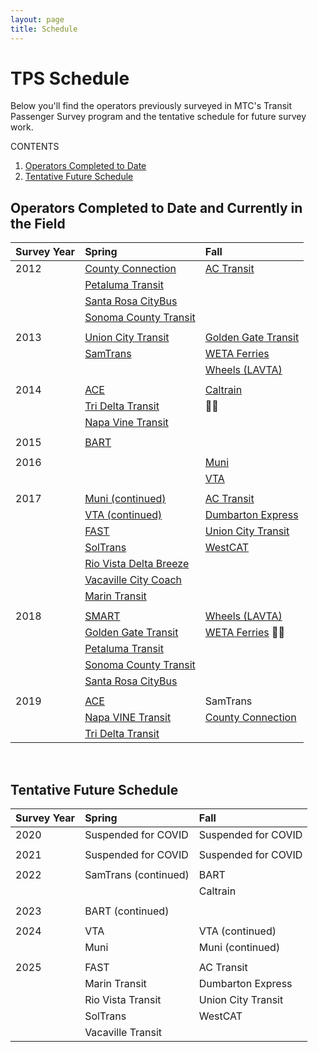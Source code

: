 ```yaml
---
layout: page
title: Schedule
---
```


# TPS Schedule

Below you'll find the operators previously surveyed in MTC's Transit Passenger Survey program and the tentative schedule for future survey work. 

CONTENTS

1. [Operators Completed to Date](#operators-completed-to-date)
2. [Tentative Future Schedule](#tentative-future-schedule)


## Operators Completed to Date and Currently in the Field

| **Survey Year**| **Spring**                                                                                        | **Fall**                                                                          |
|:---------------|:--------------------------------------------------------------------------------------------------|:----------------------------------------------------------------------------------|
| 2012           | [County Connection](https://mtcdrive.box.com/s/s39viozqi7uqf3je3vgu9q3j96hbjgru)                  | [AC Transit](https://mtcdrive.app.box.com/folder/4228881949)	                 |
|                | [Petaluma Transit](https://mtcdrive.box.com/s/h0ndf41kwrpeqh8uhytrorojm2pgkpu3)                   |                                                                                   |
|                | [Santa Rosa CityBus](https://mtcdrive.box.com/s/stt03t3prplqp7uikzfwc9p9g39yrp7s)                 |                                                                                   |
|                | [Sonoma County Transit](https://mtcdrive.box.com/s/b3fp2jk4wp229mt3i3bdptgdlccnb4d9)              |                                                                                   |
|                |                                                                                                   |                                                                                   |
| 2013           | [Union City Transit](https://mtcdrive.box.com/s/c9kklaussay2nqeca7c4coikn3e391mp)                 | [Golden Gate Transit](https://mtcdrive.app.box.com/folder/4229006491)             |
|                | [SamTrans](https://mtcdrive.app.box.com/folder/4229011869)                                        | [WETA Ferries](https://mtcdrive.app.box.com/folder/4229013973)                    |
| 		 |                                                                                                   | [Wheels (LAVTA)](https://mtcdrive.app.box.com/folder/4229007801)                  |
|                |                                                                                                   |	                                                                                 |
| 2014           | [ACE](https://mtcdrive.box.com/s/p5bviohkhlxfph8lpkft37hbqiqazvvq)                                | [Caltrain](https://mtcdrive.app.box.com/folder/4229004533)                        |
|                | [Tri Delta Transit](https://mtcdrive.app.box.com/folder/4229016295)                               |                                                                                 | 
|                | [Napa Vine Transit](https://mtcdrive.app.box.com/folder/4229009259)                               |                                                                                   |
|                |                                                                                                   |                                                                                   |
| 2015           | [BART](https://www.bart.gov/about/reports/profile)                                                |                                                                                   |
|                |                                                                                                   |                                                                                   |
| 2016           |                                                                                                   | [Muni](https://mtcdrive.app.box.com/folder/75147326756)                           |
|                |                                                                                                   | [VTA](https://mtcdrive.app.box.com/folder/49675628429)                            |
|                |                                                                                                   |                                                                                   |
| 2017           | [Muni (continued)](https://mtcdrive.app.box.com/folder/75147326756)                               | [AC Transit](https://mtcdrive.box.com/s/qb6tc4x5crpc9mz3o6pg5hijcn83kk1p)                     |
|                | [VTA (continued)](https://mtcdrive.app.box.com/folder/49675628429)                                | [Dumbarton Express](https://mtcdrive.box.com/s/qb6tc4x5crpc9mz3o6pg5hijcn83kk1p)              |
|                | [FAST](https://mtcdrive.app.box.com/folder/75143896283)                                           | [Union City Transit](https://mtcdrive.box.com/s/0753iyn1aajm41s5y9o617gemmpd7thw) |
|                | [SolTrans](https://mtcdrive.app.box.com/folder/75143896283)                                       | [WestCAT](https://mtcdrive.app.box.com/folder/75146902472)                        |
| 		 | [Rio Vista Delta Breeze](https://mtcdrive.app.box.com/folder/75143896283)                         |                                                                                   |
| 		 | [Vacaville City Coach](https://mtcdrive.app.box.com/folder/75143896283)                           |                                                                                   |
|                | [Marin Transit](https://mtcdrive.app.box.com/folder/36199576500)                                  |	                                                                                 |
|                |                                                                                                   |                                                                                   |
| 2018           | [SMART](https://mtcdrive.box.com/s/y3b82wxecqm4irduqz0m5w7017fabkb7)                              | [Wheels (LAVTA)](https://mtcdrive.app.box.com/folder/75149642352)                 |
|                | [Golden Gate Transit](https://mtcdrive.app.box.com/folder/75148643908)                            | [WETA Ferries](https://mtcdrive.app.box.com/folder/75149464708)                   |
|                | [Petaluma Transit](https://mtcdrive.box.com/s/u74n2dou8qtdczhk9brp8qu3h8vlbdy1)                   |                                                                                   |
|                | [Sonoma County Transit](https://mtcdrive.box.com/s/b3fp2jk4wp229mt3i3bdptgdlccnb4d9)              |	                                                                                 |
|                | [Santa Rosa CityBus](https://mtcdrive.box.com/s/e5p5a5igsvrwknbjoneierx3rxmoj67d)                 |	                                                                                 |
|                |                                                                                                   |                                                                                   |
| 2019           | [ACE](https://mtcdrive.box.com/s/78f7v14yr5tkhcts28zpo94gdty1dkgw)                                | SamTrans                                                                          |
|                | [Napa VINE Transit](https://mtcdrive.box.com/s/eeyfb7vh7w2cr6e6uu68b68xyd918fhv)                  | [County Connection](https://mtcdrive.box.com/s/d176rap6cll35ypv1njzf2xo4fr6s578)                                                                 |
|                | [Tri Delta Transit](https://mtcdrive.box.com/s/ogm5xzoei5jy64s4u12n7ymqfvkc0roo)                  |                                                                                   |

<br/>


## Tentative Future Schedule


| **Survey Year**                  | **Spring**             | **Fall**               |
|:---------------------------------|:-----------------------|:-----------------------|
| 2020                             | Suspended for COVID    | Suspended for COVID    |
|                                  |                        |                        |
| 2021                             | Suspended for COVID    | Suspended for COVID    |
|                                  |                        |                        |
| 2022                             | SamTrans (continued)   | BART                   |
|                                  |                        | Caltrain               |
|                                  |                        |	                     |
| 2023                             | BART (continued)       |	                     |
|                                  |                        |                        |
| 2024                             | VTA                    | VTA (continued)        |
|                                  | Muni                   | Muni (continued)       |
|                                  |                        |                        |
| 2025                             | FAST                   | AC Transit             |
|                                  | Marin Transit          | Dumbarton Express      |
|                                  | Rio Vista Transit      | Union City Transit     |
|                                  | SolTrans               | WestCAT                |
|                                  | Vacaville Transit      |                        |




